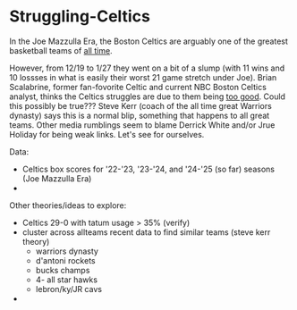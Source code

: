 # Struggling-Celtics

In the Joe Mazzulla Era, the Boston Celtics are arguably one of the greatest basketball teams of [all time](https://www.statmuse.com/nba/ask/best-win-percentage-by-nba-coach).

However, from 12/19 to 1/27 they went on a bit of a slump (with 11 wins and 10 lossses in what is easily their worst 21 game stretch under Joe). Brian Scalabrine, former fan-fovorite Celtic and current NBC Boston Celtics analyst, thinks the Celtics struggles are due to them being [too good](https://www.youtube.com/shorts/AKMWhU_1hek). Could this possibly be true??? Steve Kerr (coach of the all time great Warriors dynasty) says this is a normal blip, something that happens to all great teams. Other media rumblings seem to blame Derrick White and/or Jrue Holiday for being weak links. Let's see for ourselves.

Data:
- Celtics box scores for '22-'23, '23-'24, and '24-'25 (so far) seasons (Joe Mazzulla Era)
- 

Other theories/ideas to explore:
- Celtics 29-0 with tatum usage > 35% (verify)
- cluster across allteams recent data to find similar teams (steve kerr theory)
  - warriors dynasty
  - d'antoni rockets
  - bucks champs
  - 4- all star hawks
  - lebron/ky/JR cavs
- 
